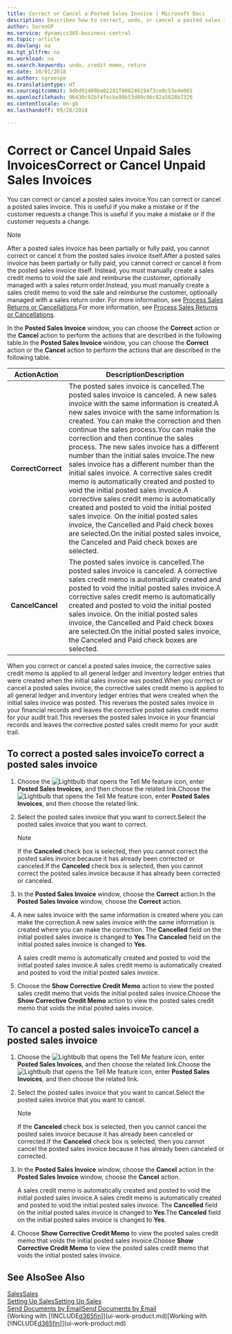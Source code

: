 ```yaml
---
title: Correct or Cancel a Posted Sales Invoice | Microsoft Docs
description: Describes how to correct, undo, or cancel a posted sales invoice and apply a sales credit memo.
author: SorenGP
ms.service: dynamics365-business-central
ms.topic: article
ms.devlang: na
ms.tgt_pltfrm: na
ms.workload: na
ms.search.keywords: undo, credit memo, return
ms.date: 10/01/2018
ms.author: sgroespe
ms.translationtype: HT
ms.sourcegitcommit: 9dbd92409ba02281f008246194f3ce0c53e4e001
ms.openlocfilehash: 96430c92bf4fecbe98b53d09c06c82a5828b7326
ms.contentlocale: en-gb
ms.lasthandoff: 09/28/2018

---
```

# <a name="correct-or-cancel-unpaid-sales-invoices"></a><span data-ttu-id="f0638-103">Correct or Cancel Unpaid Sales Invoices</span><span class="sxs-lookup"><span data-stu-id="f0638-103">Correct or Cancel Unpaid Sales Invoices</span></span>
<span data-ttu-id="f0638-104">You can correct or cancel a posted sales invoice.</span><span class="sxs-lookup"><span data-stu-id="f0638-104">You can correct or cancel a posted sales invoice.</span></span> <span data-ttu-id="f0638-105">This is useful if you make a mistake or if the customer requests a change.</span><span class="sxs-lookup"><span data-stu-id="f0638-105">This is useful if you make a mistake or if the customer requests a change.</span></span>

> [!NOTE]  
>   <span data-ttu-id="f0638-106">After a posted sales invoice has been partially or fully paid, you cannot correct or cancel it from the posted sales invoice itself.</span><span class="sxs-lookup"><span data-stu-id="f0638-106">After a posted sales invoice has been partially or fully paid, you cannot correct or cancel it from the posted sales invoice itself.</span></span> <span data-ttu-id="f0638-107">Instead, you must manually create a sales credit memo to void the sale and reimburse the customer, optionally managed with a sales return order.</span><span class="sxs-lookup"><span data-stu-id="f0638-107">Instead, you must manually create a sales credit memo to void the sale and reimburse the customer, optionally managed with a sales return order.</span></span> <span data-ttu-id="f0638-108">For more information, see [Process Sales Returns or Cancellations](sales-how-process-sales-returns-cancellations.md).</span><span class="sxs-lookup"><span data-stu-id="f0638-108">For more information, see [Process Sales Returns or Cancellations](sales-how-process-sales-returns-cancellations.md).</span></span>

<span data-ttu-id="f0638-109">In the **Posted Sales Invoice** window, you can choose the **Correct** action or the **Cancel** action to perform the actions that are described in the following table.</span><span class="sxs-lookup"><span data-stu-id="f0638-109">In the **Posted Sales Invoice** window, you can choose the **Correct** action or the **Cancel** action to perform the actions that are described in the following table.</span></span>

| <span data-ttu-id="f0638-110">Action</span><span class="sxs-lookup"><span data-stu-id="f0638-110">Action</span></span> | <span data-ttu-id="f0638-111">Description</span><span class="sxs-lookup"><span data-stu-id="f0638-111">Description</span></span> |
| --- | --- |
| <span data-ttu-id="f0638-112">**Correct**</span><span class="sxs-lookup"><span data-stu-id="f0638-112">**Correct**</span></span> |<span data-ttu-id="f0638-113">The posted sales invoice is cancelled.</span><span class="sxs-lookup"><span data-stu-id="f0638-113">The posted sales invoice is canceled.</span></span> <span data-ttu-id="f0638-114">A new sales invoice with the same information is created.</span><span class="sxs-lookup"><span data-stu-id="f0638-114">A new sales invoice with the same information is created.</span></span> <span data-ttu-id="f0638-115">You can make the correction and then continue the sales process.</span><span class="sxs-lookup"><span data-stu-id="f0638-115">You can make the correction and then continue the sales process.</span></span> <span data-ttu-id="f0638-116">The new sales invoice has a different number than the initial sales invoice.</span><span class="sxs-lookup"><span data-stu-id="f0638-116">The new sales invoice has a different number than the initial sales invoice.</span></span> <span data-ttu-id="f0638-117">A corrective sales credit memo is automatically created and posted to void the initial posted sales invoice.</span><span class="sxs-lookup"><span data-stu-id="f0638-117">A corrective sales credit memo is automatically created and posted to void the initial posted sales invoice.</span></span> <span data-ttu-id="f0638-118">On the initial posted sales invoice, the Cancelled and Paid check boxes are selected.</span><span class="sxs-lookup"><span data-stu-id="f0638-118">On the initial posted sales invoice, the Canceled and Paid check boxes are selected.</span></span> |
| <span data-ttu-id="f0638-119">**Cancel**</span><span class="sxs-lookup"><span data-stu-id="f0638-119">**Cancel**</span></span> |<span data-ttu-id="f0638-120">The posted sales invoice is cancelled.</span><span class="sxs-lookup"><span data-stu-id="f0638-120">The posted sales invoice is canceled.</span></span> <span data-ttu-id="f0638-121">A corrective sales credit memo is automatically created and posted to void the initial posted sales invoice.</span><span class="sxs-lookup"><span data-stu-id="f0638-121">A corrective sales credit memo is automatically created and posted to void the initial posted sales invoice.</span></span> <span data-ttu-id="f0638-122">On the initial posted sales invoice, the Cancelled and Paid check boxes are selected.</span><span class="sxs-lookup"><span data-stu-id="f0638-122">On the initial posted sales invoice, the Canceled and Paid check boxes are selected.</span></span> |

<span data-ttu-id="f0638-123">When you correct or cancel a posted sales invoice, the corrective sales credit memo is applied to all general ledger and inventory ledger entries that were created when the initial sales invoice was posted.</span><span class="sxs-lookup"><span data-stu-id="f0638-123">When you correct or cancel a posted sales invoice, the corrective sales credit memo is applied to all general ledger and inventory ledger entries that were created when the initial sales invoice was posted.</span></span> <span data-ttu-id="f0638-124">This reverses the posted sales invoice in your financial records and leaves the corrective posted sales credit memo for your audit trail.</span><span class="sxs-lookup"><span data-stu-id="f0638-124">This reverses the posted sales invoice in your financial records and leaves the corrective posted sales credit memo for your audit trail.</span></span>

## <a name="to-correct-a-posted-sales-invoice"></a><span data-ttu-id="f0638-125">To correct a posted sales invoice</span><span class="sxs-lookup"><span data-stu-id="f0638-125">To correct a posted sales invoice</span></span>
1. <span data-ttu-id="f0638-126">Choose the ![Lightbulb that opens the Tell Me feature](media/ui-search/search_small.png "Tell me what you want to do") icon, enter **Posted Sales Invoices**, and then choose the related link.</span><span class="sxs-lookup"><span data-stu-id="f0638-126">Choose the ![Lightbulb that opens the Tell Me feature](media/ui-search/search_small.png "Tell me what you want to do") icon, enter **Posted Sales Invoices**, and then choose the related link.</span></span>  
2. <span data-ttu-id="f0638-127">Select the posted sales invoice that you want to correct.</span><span class="sxs-lookup"><span data-stu-id="f0638-127">Select the posted sales invoice that you want to correct.</span></span>

    > [!NOTE]  
    >   <span data-ttu-id="f0638-128">If the **Canceled** check box is selected, then you cannot correct the posted sales invoice because it has already been corrected or canceled.</span><span class="sxs-lookup"><span data-stu-id="f0638-128">If the **Canceled** check box is selected, then you cannot correct the posted sales invoice because it has already been corrected or canceled.</span></span>
3. <span data-ttu-id="f0638-129">In the **Posted Sales Invoice** window, choose the **Correct** action.</span><span class="sxs-lookup"><span data-stu-id="f0638-129">In the **Posted Sales Invoice** window, choose the **Correct** action.</span></span>  
4. <span data-ttu-id="f0638-130">A new sales invoice with the same information is created where you can make the correction.</span><span class="sxs-lookup"><span data-stu-id="f0638-130">A new sales invoice with the same information is created where you can make the correction.</span></span> <span data-ttu-id="f0638-131">The **Cancelled** field on the initial posted sales invoice is changed to **Yes**.</span><span class="sxs-lookup"><span data-stu-id="f0638-131">The **Canceled** field on the initial posted sales invoice is changed to **Yes**.</span></span>

    <span data-ttu-id="f0638-132">A sales credit memo is automatically created and posted to void the initial posted sales invoice.</span><span class="sxs-lookup"><span data-stu-id="f0638-132">A sales credit memo is automatically created and posted to void the initial posted sales invoice.</span></span>
5. <span data-ttu-id="f0638-133">Choose the **Show Corrective Credit Memo** action to view the posted sales credit memo that voids the initial posted sales invoice.</span><span class="sxs-lookup"><span data-stu-id="f0638-133">Choose the **Show Corrective Credit Memo** action to view the posted sales credit memo that voids the initial posted sales invoice.</span></span>

## <a name="to-cancel-a-posted-sales-invoice"></a><span data-ttu-id="f0638-134">To cancel a posted sales invoice</span><span class="sxs-lookup"><span data-stu-id="f0638-134">To cancel a posted sales invoice</span></span>
1. <span data-ttu-id="f0638-135">Choose the ![Lightbulb that opens the Tell Me feature](media/ui-search/search_small.png "Tell me what you want to do") icon, enter **Posted Sales Invoices**, and then choose the related link.</span><span class="sxs-lookup"><span data-stu-id="f0638-135">Choose the ![Lightbulb that opens the Tell Me feature](media/ui-search/search_small.png "Tell me what you want to do") icon, enter **Posted Sales Invoices**, and then choose the related link.</span></span>  
2. <span data-ttu-id="f0638-136">Select the posted sales invoice that you want to cancel.</span><span class="sxs-lookup"><span data-stu-id="f0638-136">Select the posted sales invoice that you want to cancel.</span></span>

    > [!NOTE]  
    >   <span data-ttu-id="f0638-137">If the **Canceled** check box is selected, then you cannot cancel the posted sales invoice because it has already been canceled or corrected.</span><span class="sxs-lookup"><span data-stu-id="f0638-137">If the **Canceled** check box is selected, then you cannot cancel the posted sales invoice because it has already been canceled or corrected.</span></span>
3. <span data-ttu-id="f0638-138">In the **Posted Sales Invoice** window, choose the **Cancel** action.</span><span class="sxs-lookup"><span data-stu-id="f0638-138">In the **Posted Sales Invoice** window, choose the **Cancel** action.</span></span>

    <span data-ttu-id="f0638-139">A sales credit memo is automatically created and posted to void the initial posted sales invoice.</span><span class="sxs-lookup"><span data-stu-id="f0638-139">A sales credit memo is automatically created and posted to void the initial posted sales invoice.</span></span> <span data-ttu-id="f0638-140">The **Cancelled** field on the initial posted sales invoice is changed to **Yes**.</span><span class="sxs-lookup"><span data-stu-id="f0638-140">The **Canceled** field on the initial posted sales invoice is changed to **Yes**.</span></span>
4. <span data-ttu-id="f0638-141">Choose **Show Corrective Credit Memo** to view the posted sales credit memo that voids the initial posted sales invoice.</span><span class="sxs-lookup"><span data-stu-id="f0638-141">Choose **Show Corrective Credit Memo** to view the posted sales credit memo that voids the initial posted sales invoice.</span></span>

## <a name="see-also"></a><span data-ttu-id="f0638-142">See Also</span><span class="sxs-lookup"><span data-stu-id="f0638-142">See Also</span></span>
[<span data-ttu-id="f0638-143">Sales</span><span class="sxs-lookup"><span data-stu-id="f0638-143">Sales</span></span>](sales-manage-sales.md)  
[<span data-ttu-id="f0638-144">Setting Up Sales</span><span class="sxs-lookup"><span data-stu-id="f0638-144">Setting Up Sales</span></span>](sales-setup-sales.md)  
[<span data-ttu-id="f0638-145">Send Documents by Email</span><span class="sxs-lookup"><span data-stu-id="f0638-145">Send Documents by Email</span></span>](ui-how-send-documents-email.md)  
<span data-ttu-id="f0638-146">[Working with [!INCLUDE[d365fin](includes/d365fin_md.md)]](ui-work-product.md)</span><span class="sxs-lookup"><span data-stu-id="f0638-146">[Working with [!INCLUDE[d365fin](includes/d365fin_md.md)]](ui-work-product.md)</span></span>

